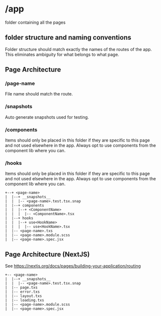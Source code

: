 # /app

folder containing all the pages

## folder structure and naming conventions

Folder structure should match exactly the names of the routes of the app.  This eliminates ambiguity for what belongs to 
what page.

## Page Architecture

### /page-name

File name should match the route.

### /__snapshots__

Auto generate snapshots used for testing.  

### /components

Items should only be placed in this folder if they are specific to this page and not used elsewhere in the app.  Always
opt to use components from the component lib where you can.

### /hooks

Items should only be placed in this folder if they are specific to this page and not used elsewhere in the app.  Always
opt to use components from the component lib where you can.

```
+--+ <page-name>
|  |--+ __snapshots__
|  |  |-- <page-name>.test.tsx.snap
|  |--+ components
|  |  |--+ <ComponentName>
|  |  |  |-- <ComponentName>.tsx
|  |--+ hooks
|  |  |--+ use<HookName>
|  |  |  |-- use<HookName>.tsx
|  |-- <page-name>.txs
|  |-- <page-name>.module.scss
|  |-- <page-name>.spec.jsx
```

## Page Architecture (NextJS)

See https://nextjs.org/docs/pages/building-your-application/routing

```
+-- <page-name>
|  |--+ __snapshots__
|  |  |-- <page-name>.test.tsx.snap
|  |-- page.txs
|  |-- error.txs
|  |-- layout.txs
|  |-- loading.txs
|  |-- <page-name>.module.scss
|  |-- <page-name>.spec.jsx
```